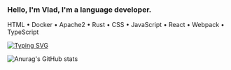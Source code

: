 ### Hello, I'm Vlad, I'm a language developer.
HTML • Docker • Apache2 • Rust • CSS • JavaScript • React • Webpack • TypeScript

[![Typing SVG](https://readme-typing-svg.herokuapp.com?color=%2336BCF7&lines=HTML+Docker+Apache2)](https://git.io/typing-svg)

![Anurag's GitHub stats](https://github-readme-stats.vercel.app/api?username=Vladosdeadly&show_icons=true&theme=radical&count_private=true)


<!--
**Vladosdeadly/Vladosdeadly** is a ✨ _special_ ✨ repository because its `README.md` (this file) appears on your GitHub profile.

Here are some ideas to get you started:

- 🔭 I’m currently working on ...
- 🌱 I’m currently learning ...
- 👯 I’m looking to collaborate on ...
- 🤔 I’m looking for help with ...
- 💬 Ask me about ...
- 📫 How to reach me: ...
- 😄 Pronouns: ...
- ⚡ Fun fact: ...
-->
